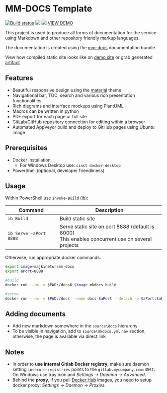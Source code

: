 # MM-DOCS Template

[![Build status](https://ci.appveyor.com/api/projects/status/1sybv5w5lgywnwc4?svg=true)](https://ci.appveyor.com/project/majkinetor/mm-docs-template) 
[![](http://transparent-favicon.info/favicon.ico)](#)
[![](http://transparent-favicon.info/favicon.ico)](#)
[VIEW DEMO](https://majkinetor.github.io/mm-docs-template)

This project is used to produce all forms of documentation for the service using Markdown and other repository friendly markup languages.

The documentation is created using the [mm-docs](https://github.com/majkinetor/mm-docs) documentation bundle.

View how compiled static site looks like on [demo site](https://majkinetor.github.io/mm-docs-template) or grab generated [artifact](https://ci.appveyor.com/project/majkinetor/mm-docs-template/build/artifacts)

## Features

- Beautiful responsive design using the [material](https://squidfunk.github.io/mkdocs-material) theme
- Navigational bar, TOC, search and various rich presentation functionalities
- Rich diagrams and interface mockups using PlantUML
- Macros can be written in python
- PDF export for each page or full site
- GitLab/GitHub repository connection for editing within a browser
- Automated AppVeyor build and deploy to GitHub pages using Ubuntu image

## Prerequisites

- Docker installation.
  - For Windows Desktop use: `cinst docker-desktop`  
- PowerShell (optional, developer friendliness)

## Usage

Within PowerShell use `Invoke-Build` (ib):

|        Command         |                                             Description                                             |
| ---------------------- | --------------------------------------------------------------------------------------------------- |
| `ib Build`             | Build static site                                                                                   |
| `ib Serve -aPort 8888` | Serve static site on port 8888 (default is 8000)<br>This enables concurrent use on several projects |

Otherwise, run appropriate docker commands:

```sh
export image=majkinetor/mm-docs
export aPort=8888

#build
docker run --rm -v $PWD:/docs8 $image mkdocs build

#serve
docker run --rm -v $PWD:/docs --name docs-$aPort --detach -p $aPort:$aPort $image mkdocs serve --dev-addr 0.0.0.0:$aPort
```

## Adding documents

- Add new markdown somewhere in the `source\docs` hierarchy
- To be visible in navigation, add to `source\mkdocs.yml` `nav` section, otherwise, the page is available via direct link

## Notes

- In order to **use internal Gitlab Docker registry**, make sure daemon setting `insecure-registries` points to the `gitlab.mycompany.com:4567`. On Windows use tray icon and *Settings -> Daemon -> Advanced*.
- Behind the **proxy**, if you pull [Docker Hub](https://hub.docker.com) images, you need to setup docker proxy: *Settings -> Daemon -> Proxies*.
